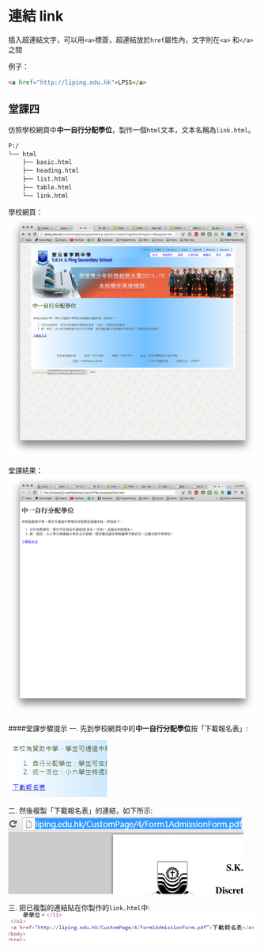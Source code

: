# 連結 link

插入超連結文字，可以用`<a>`標簽，超連結放於`href`屬性內，文字則在`<a>` 和`</a>`之間

例子：

``` html
<a href="http://liping.edu.hk">LPSS</a>
```

## 堂課四

仿照學校網頁中**中一自行分配學位**，製作一個`html`文本，文本名稱為`link.html`。

``` txt
P:/
└── html
    ├── basic.html
    ├── heading.html
    ├── list.html
    ├── table.html
    └── link.html
```

學校網頁：
![link01](./image/link01.png)

堂課結果：
![link02](./image/link02.png)

####堂課步驟提示
一. 先到學校網頁中的**中一自行分配學位**按「下載報名表」:

![7](image/7.png)

二. 然後複製「下載報名表」的連結，如下所示:
![](Link.png)

三. 把已複製的連結貼在你製作的`link.html`中:
![](Link2.png)